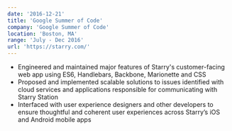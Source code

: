```yaml
---
date: '2016-12-21'
title: 'Google Summer of Code'
company: 'Google Summer of Code'
location: 'Boston, MA'
range: 'July - Dec 2016'
url: 'https://starry.com/'
---
```


- Engineered and maintained major features of Starry's customer-facing web app using ES6, Handlebars, Backbone, Marionette and CSS
- Proposed and implemented scalable solutions to issues identified with cloud services and applications responsible for communicating with Starry Station
- Interfaced with user experience designers and other developers to ensure thoughtful and coherent user experiences across Starry’s iOS and Android mobile apps

